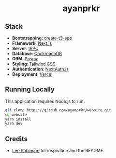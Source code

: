 <h1 align="center">ayanprkr</h1>

## Stack

- **Bootstrapping**: [create-t3-app](https://create.t3.gg/)
- **Framework**: [Next.js](https://nextjs.org/)
- **Server**: [tRPC](https://trpc.io/)
- **Database**: [CockroachDB](https://www.cockroachlabs.com/)
- **ORM**: [Prisma](https://prisma.io/)
- **Styling**: [Tailwind CSS](https://tailwindcss.com/)
- **Authentication**: [NextAuth.js](https://next-auth.js.org/)
- **Deployment**: [Vercel](https://vercel.com/)

## Running Locally

This application requires Node.js to run.

```bash
git clone https://github.com/ayanprkr/website.git
cd website
yarn install
yarn dev
```

## Credits
- [Lee Robinson](https://leerob.io/) for inspiration and the README.

